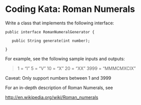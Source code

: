 # Coding Kata: Roman Numerals

Write a class that implements the following interface:

```
public interface RomanNumeralGenerator {

   public String generate(int number);

}
```

For example, see the following sample inputs and outputs:

> 1 = “I”
> 5 = “V”
> 10 = “X”
> 20 = “XX”
> 3999 = “MMMCMXCIX”

Caveat: Only support numbers between 1 and 3999

For an in-depth description of Roman Numerals, see

http://en.wikipedia.org/wiki/Roman_numerals
